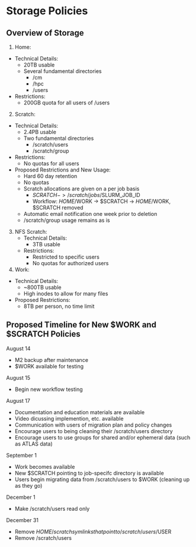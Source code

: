 # Storage Policies

## Overview of Storage

1. Home:
  - Technical Details:
    - 20TB usable
    - Several fundamental directories
      - /cm
      - /hpc
      - /users
  - Restrictions:
    - 200GB quota for all users of /users
2. Scratch:
  - Technical Details:
    - 2.4PB usable
    - Two fundamental directories
      - /scratch/users
      - /scratch/group
  - Restrictions:
    - No quotas for all users
  - Proposed Restrictions and New Usage:
    - Hard 60 day retention
    - No quotas
    - Scratch allocations are given on a per job basis
      - $SCRATCH -> /scratch/jobs/$SLURM_JOB_ID
      - Workflow: $HOME/$WORK -> $SCRATCH -> $HOME/$WORK, $SCRATCH removed
    - Automatic email notification one week prior to deletion
    - /scratch/group usage remains as is
3. NFS Scratch:
   - Technical Details:
     - 3TB usable
   - Restrictions:
     - Restricted to specific users
     - No quotas for authorized users
4. Work:
  - Technical Details:
    - ~800TB usable
    - High inodes to allow for many files
  - Proposed Restrictions:
    - 8TB per person, no time limit

## Proposed Timeline for New $WORK and $SCRATCH Policies

August 14
- M2 backup after maintenance
- $WORK available for testing

August 15
- Begin new workflow testing

August 17
- Documentation and education materials are available
- Video dicussing implemention, etc. available
- Communication with users of migration plan and policy changes
- Encourage users to being cleaning their /scratch/users directory
- Encourage users to use groups for shared and/or ephemeral data (such as ATLAS data)

September 1
- Work becomes available
- New $SCRATCH pointing to job-specifc directory is available
- Users begin migrating data from /scratch/users to $WORK (cleaning up as they go)

December 1
- Make /scratch/users read only

December 31
- Remove $HOME/scratch symlinks that point to /scratch/users/$USER
- Remove /scratch/users

